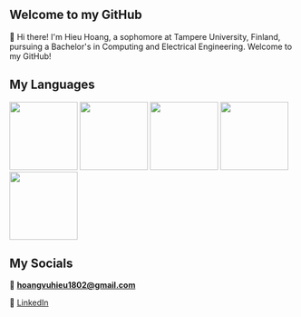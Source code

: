 ## Welcome to my GitHub
👋 Hi there! I'm Hieu Hoang, a sophomore at Tampere University, Finland, pursuing a Bachelor's in Computing and Electrical Engineering. Welcome to my GitHub!

## My Languages
<img src="https://cdn.jsdelivr.net/npm/programming-languages-logos/src/javascript/javascript.png" height="120" > <img src="https://cdn.jsdelivr.net/npm/programming-languages-logos/src/typescript/typescript.png" height="120"> <img src="https://cdn.jsdelivr.net/npm/programming-languages-logos/src/python/python.png" height="120"> <img src="https://cdn.jsdelivr.net/npm/programming-languages-logos/src/cpp/cpp.png" height="120"> <img src="https://cdn.jsdelivr.net/npm/programming-languages-logos/src/java/java.png" height="120">


## My Socials
📧 <b>hoangvuhieu1802@gmail.com</b>

🔗 [LinkedIn](https://www.linkedin.com/in/hieuhoang018/)

